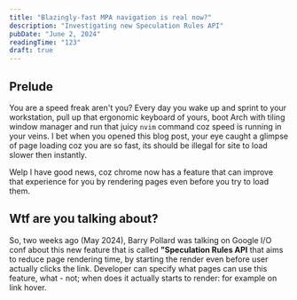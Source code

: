 ```yaml
---
title: "Blazingly-fast MPA navigation is real now?"
description: "Investigating new Speculation Rules API"
pubDate: "June 2, 2024"
readingTime: "123"
draft: true
---
```


## Prelude

You are a speed freak aren't you? Every day you wake up and sprint to your
workstation, pull up that ergonomic keyboard of yours, boot Arch with tiling
window manager and run that juicy `nvim` command coz speed is running in your
veins. I bet when you opened this blog post, your eye caught a glimpse of page
loading coz you are so fast, its should be illegal for site to load slower then
instantly.

Welp I have good news, coz chrome now has a feature that can improve that
experience for you by rendering pages even before you try to load them.

## Wtf are you talking about?

So, two weeks ago (May 2024), Barry Pollard was talking on Google I/O conf
about this new feature that is called **"Speculation Rules API** that aims to
reduce page rendering time, by starting the render even before user actually
clicks the link. Developer can specify what pages can use this feature, what -
not; when does it actually starts to render: for example on link hover.
